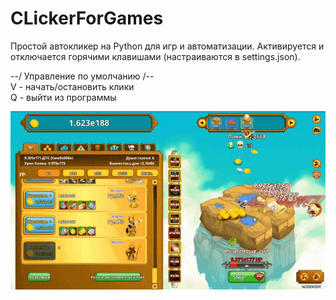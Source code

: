 # CLickerForGames
Простой автокликер на Python для игр и автоматизации. Активируется и отключается горячими клавишами (настраиваются в settings.json).

--/ Управление по умолчанию /--  
V - начать/остановить клики  
Q - выйти из программы  


![til](./WorkVideo.gif)
